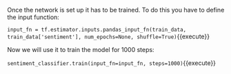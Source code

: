 Once the network is set up it has to be trained. To do this you have to define the input function:

`input_fn = tf.estimator.inputs.pandas_input_fn(train_data, train_data['sentiment'], num_epochs=None, shuffle=True)`{{execute}}

Now we will use it to train the model for 1000 steps:

`sentiment_classifier.train(input_fn=input_fn, steps=1000)`{{execute}}

